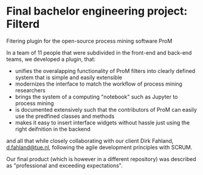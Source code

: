 # Final bachelor engineering project: Filterd 
Fitering plugin for the open-source process mining software ProM 


In a team of 11 people that were subdivided in the front-end and back-end teams, we developed a plugin, that:

-  unifies the overalapping functionality of ProM filters into clearly defined system that is simple and easily extensible
-  modernizes the interface to match the workflow of process mining researchers 
-  brings the system of a computing "notebook" such as Jupyter to process mining
-  is documented extensively such that the contributors of ProM can easily use the predfined classes and methods
-  makes it easy to insert interface widgets without hassle just using the right deifnition in the backend

and all that while closely collaborating with our client Dirk Fahland, d.fahland@tue.nl, following the agile development principles with SCRUM. 

Our final product (which is however in a different repository) was described as "professional and exceeding expectations".
